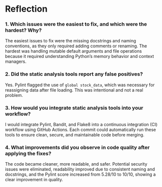 # Reflection

### 1. Which issues were the easiest to fix, and which were the hardest? Why?
The easiest issues to fix were the missing docstrings and naming conventions, as they only required adding comments or renaming. The hardest was handling mutable default arguments and file operations because it required understanding Python’s memory behavior and context managers.

### 2. Did the static analysis tools report any false positives?
Yes. Pylint flagged the use of `global stock_data`, which was necessary for reassigning data after file loading. This was intentional and not a real problem.

### 3. How would you integrate static analysis tools into your workflow?
I would integrate Pylint, Bandit, and Flake8 into a continuous integration (CI) workflow using GitHub Actions. Each commit could automatically run these tools to ensure clean, secure, and maintainable code before merging.

### 4. What improvements did you observe in code quality after applying the fixes?
The code became cleaner, more readable, and safer. Potential security issues were eliminated, readability improved due to consistent naming and docstrings, and the Pylint score increased from 5.28/10 to 10/10, showing a clear improvement in quality.
